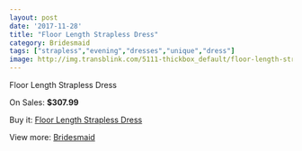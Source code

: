 ```yaml
---
layout: post
date: '2017-11-28'
title: "Floor Length Strapless Dress"
category: Bridesmaid
tags: ["strapless","evening","dresses","unique","dress"]
image: http://img.transblink.com/5111-thickbox_default/floor-length-strapless-dress.jpg
---
```

Floor Length Strapless Dress

On Sales: **$307.99**
<a href="https://www.transblink.com/en/bridesmaid/1607-floor-length-strapless-dress.html"><amp-img layout="responsive" width="600" height="600" src="//img.transblink.com/5111-thickbox_default/floor-length-strapless-dress.jpg" alt="Floor Length Strapless Dress 0" /></a>
<a href="https://www.transblink.com/en/bridesmaid/1607-floor-length-strapless-dress.html"><amp-img layout="responsive" width="600" height="600" src="//img.transblink.com/5114-thickbox_default/floor-length-strapless-dress.jpg" alt="Floor Length Strapless Dress 1" /></a>
<a href="https://www.transblink.com/en/bridesmaid/1607-floor-length-strapless-dress.html"><amp-img layout="responsive" width="600" height="600" src="//img.transblink.com/5113-thickbox_default/floor-length-strapless-dress.jpg" alt="Floor Length Strapless Dress 2" /></a>
<a href="https://www.transblink.com/en/bridesmaid/1607-floor-length-strapless-dress.html"><amp-img layout="responsive" width="600" height="600" src="//img.transblink.com/5112-thickbox_default/floor-length-strapless-dress.jpg" alt="Floor Length Strapless Dress 3" /></a>

Buy it: [Floor Length Strapless Dress](https://www.transblink.com/en/bridesmaid/1607-floor-length-strapless-dress.html "Floor Length Strapless Dress")

View more: [Bridesmaid](https://www.transblink.com/en/4-bridesmaid "Bridesmaid")